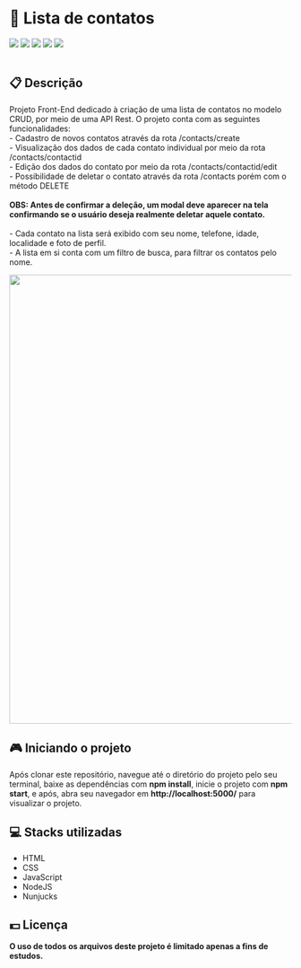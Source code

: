 <h1>📘 Lista de contatos</h1>
<div class="badges">
  <img src="https://img.shields.io/badge/html5-%23E34F26.svg?style=for-the-badge&logo=html5&logoColor=white">
  <img src="https://img.shields.io/badge/css3-%231572B6.svg?style=for-the-badge&logo=css3&logoColor=white">
  <img src="https://img.shields.io/badge/javascript-%23323330.svg?style=for-the-badge&logo=javascript&logoColor=%23F7DF1E">
  <img src="https://img.shields.io/badge/node.js-6DA55F?style=for-the-badge&logo=node.js&logoColor=white">
  <img src="https://img.shields.io/badge/express.js-%23404d59.svg?style=for-the-badge&logo=express&logoColor=%2361DAFB">
</div>
<br>
<h2>📋 Descrição</h2>
<p>
  Projeto Front-End dedicado à criação de uma lista de contatos no modelo CRUD, por meio de uma API Rest. O projeto conta com as seguintes funcionalidades:
  <br> - Cadastro de novos contatos através da rota /contacts/create
  <br> - Visualização dos dados de cada contato individual por meio da rota /contacts/contactid
  <br> - Edição dos dados do contato por meio da rota /contacts/contactid/edit
  <br> - Possibilidade de deletar o contato através da rota /contacts porém com o método DELETE
  <br>
  <br> <b>OBS: Antes de confirmar a deleção, um modal deve aparecer na tela confirmando se o usuário deseja
    realmente deletar aquele contato.</b>
  <br>
  <br> - Cada contato na lista será exibido com seu nome, telefone, idade, localidade e foto de perfil.
  <br> - A lista em si conta com um filtro de busca, para filtrar os contatos pelo nome.
<p>
<img width="800px" src="https://user-images.githubusercontent.com/105606295/193386771-11d0e8bd-5ffa-4ebb-8010-644b9522a3b2.png">
<h2> 🎮 Iniciando o projeto</h2>
<p>Após clonar este repositório, navegue até o diretório do projeto pelo seu terminal, baixe as dependências com <b>npm install</b>, inicie o projeto com 
  <b>npm start</b>, e após, abra seu navegador em <b>http://localhost:5000/</b> para visualizar o projeto.</p>
<h2> 💻 Stacks utilizadas</h2>
<ul>
  <li>HTML</li>
  <li>CSS</li>
  <li>JavaScript</li>
  <li>NodeJS</li>
  <li>Nunjucks</li>
</ul>
<h2> 💵 Licença</h2>
<p><b>O uso de todos os arquivos deste projeto é limitado apenas a fins de estudos.<b></p>
